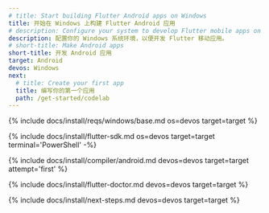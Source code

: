 ```yaml
---
# title: Start building Flutter Android apps on Windows
title: 开始在 Windows 上构建 Flutter Android 应用
# description: Configure your system to develop Flutter mobile apps on Windows.
description: 配置你的 Windows 系统环境，以便开发 Flutter 移动应用。
# short-title: Make Android apps
short-title: 开发 Android 应用
target: Android
devos: Windows
next:
  # title: Create your first app
  title: 编写你的第一个应用
  path: /get-started/codelab
---
```


{% include docs/install/reqs/windows/base.md os=devos target=target %}

{% include docs/install/flutter-sdk.md os=devos target=target terminal='PowerShell' -%}

{% include docs/install/compiler/android.md devos=devos target=target attempt='first' %}

{% include docs/install/flutter-doctor.md devos=devos target=target %}

{% include docs/install/next-steps.md devos=devos target=target %}
